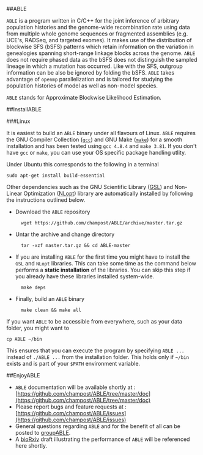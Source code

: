 ##ABLE

`ABLE` is a program written in C/C++ for the joint inference of arbitrary population histories and the genome-wide recombination rate using data from multiple whole genome sequences or fragmented assemblies (e.g. UCE's, RADSeq, and targeted exomes). It makes use of the distribution of blockwise SFS (bSFS) patterns which retain information on the variation in genealogies spanning short-range linkage blocks across the genome. `ABLE` does not require phased data as the bSFS does not distinguish the sampled lineage in which a mutation has occurred. Like with the SFS, outgroup information can be also be ignored by folding the bSFS. `ABLE` takes advantage of `openmp` parallelization and is tailored for studying the population histories of model as well as non-model species.

`ABLE` stands for Approximate Blockwise Likelihood Estimation.

##InstallABLE

###Linux

It is easiest to build an `ABLE` binary under all flavours of Linux. `ABLE` requires the GNU Compiler Collection ([`gcc`](https://gcc.gnu.org/)) 
and GNU Make ([`make`](https://www.gnu.org/software/make/))
for a smooth installation and has been tested using `gcc 4.8.4` and `make 3.81`. If you don't have `gcc` or `make`, you can use your OS specific package handling utlity. 

Under Ubuntu this corresponds to the following in a terminal

    sudo apt-get install build-essential


Other dependencies such as the GNU Scientific Library ([GSL](http://www.gnu.org/software/gsl/)) and Non-Linear Optimization ([NLopt](http://ab-initio.mit.edu/wiki/index.php/NLopt)) library are automatically installed by following the instructions outlined below.

* Download the `ABLE` repository

        wget https://github.com/champost/ABLE/archive/master.tar.gz

* Untar the archive and change directory

        tar -xzf master.tar.gz && cd ABLE-master

* If you are installing `ABLE` for the first time you might have to install the `GSL` and `NLopt` libraries. This can take some time as the command below performs a **static installation** of the libraries. You can skip this step if you already have these libraries installed system-wide.

        make deps

* Finally, build an `ABLE` binary

        make clean && make all

If you want `ABLE` to be accessible from everywhere, such as your data folder, you might want to

    cp ABLE ~/bin

This ensures that you can execute the program by specifying `ABLE ...` instead of `./ABLE ...` from the installation folder. This holds only if `~/bin` exists and is part of your `$PATH` environment variable.

##EnjoyABLE

* `ABLE` documentation will be available shortly at : [https://github.com/champost/ABLE/tree/master/doc](https://github.com/champost/ABLE/tree/master/doc)
* Please report bugs and feature requests at : [https://github.com/champost/ABLE/issues](https://github.com/champost/ABLE/issues)
* General questions regarding `ABLE` and for the benefit of all can be posted to [groupABLE](https://groups.google.com/forum/#!forum/groupable).
* A [bioRxiv](http://biorxiv.org/) draft illustrating the performance of `ABLE` will be referenced here shortly.
